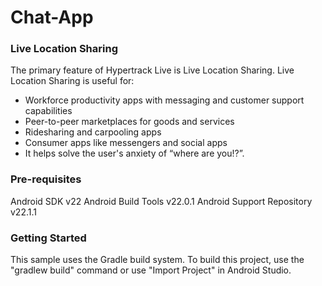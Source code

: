 # Chat-App

### Live Location Sharing
  The primary feature of Hypertrack Live is Live Location Sharing. Live Location Sharing is useful for:

  - Workforce productivity apps with messaging and customer support capabilities
  - Peer-to-peer marketplaces for goods and services
  - Ridesharing and carpooling apps
  - Consumer apps like messengers and social apps
  - It helps solve the user's anxiety of “where are you⁉️”.
  
### Pre-requisites
Android SDK v22
Android Build Tools v22.0.1
Android Support Repository v22.1.1

### Getting Started
This sample uses the Gradle build system. To build this project, use the "gradlew build" command or use "Import Project" in Android Studio.
